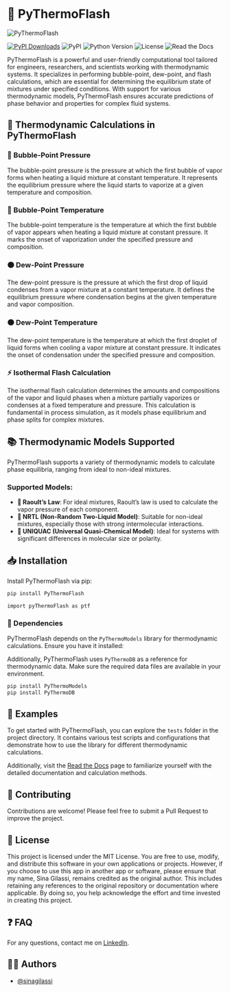 # 🧪 PyThermoFlash

![PyThermoFlash](https://drive.google.com/uc?export=view&id=1lFADXEDZMwfsLvWdBhZgAa3AeCmF419W)

[![PyPI Downloads](https://static.pepy.tech/badge/pythermoflash/month)](https://pepy.tech/projects/pythermoflash)
![PyPI](https://img.shields.io/pypi/v/PyThermoFlash)
![Python Version](https://img.shields.io/pypi/pyversions/PyThermoFlash.svg)
![License](https://img.shields.io/pypi/l/PyThermoFlash)
![Read the Docs](https://img.shields.io/readthedocs/PyThermoFlash)

PyThermoFlash is a powerful and user-friendly computational tool tailored for engineers, researchers, and scientists working with thermodynamic systems. It specializes in performing bubble-point, dew-point, and flash calculations, which are essential for determining the equilibrium state of mixtures under specified conditions. With support for various thermodynamic models, PyThermoFlash ensures accurate predictions of phase behavior and properties for complex fluid systems.

## 🔎 Thermodynamic Calculations in PyThermoFlash

### 🔵 Bubble-Point Pressure

The bubble-point pressure is the pressure at which the first bubble of vapor forms when heating a liquid mixture at constant temperature. It represents the equilibrium pressure where the liquid starts to vaporize at a given temperature and composition.

### 🔵 Bubble-Point Temperature

The bubble-point temperature is the temperature at which the first bubble of vapor appears when heating a liquid mixture at constant pressure. It marks the onset of vaporization under the specified pressure and composition.

### 🟠 Dew-Point Pressure

The dew-point pressure is the pressure at which the first drop of liquid condenses from a vapor mixture at a constant temperature. It defines the equilibrium pressure where condensation begins at the given temperature and vapor composition.

### 🟠 Dew-Point Temperature

The dew-point temperature is the temperature at which the first droplet of liquid forms when cooling a vapor mixture at constant pressure. It indicates the onset of condensation under the specified pressure and composition.

### ⚡ Isothermal Flash Calculation

The isothermal flash calculation determines the amounts and compositions of the vapor and liquid phases when a mixture partially vaporizes or condenses at a fixed temperature and pressure. This calculation is fundamental in process simulation, as it models phase equilibrium and phase splits for complex mixtures.

## 📚 Thermodynamic Models Supported

PyThermoFlash supports a variety of thermodynamic models to calculate phase equilibria, ranging from ideal to non-ideal mixtures.

### Supported Models:

- **📏 Raoult’s Law**: For ideal mixtures, Raoult’s law is used to calculate the vapor pressure of each component.
- **🔗 NRTL (Non-Random Two-Liquid Model)**: Suitable for non-ideal mixtures, especially those with strong intermolecular interactions.
- **🧪 UNIQUAC (Universal Quasi-Chemical Model)**: Ideal for systems with significant differences in molecular size or polarity.

## 📥 Installation

Install PyThermoFlash via pip:

```bash
pip install PyThermoFlash

import pyThermoFlash as ptf
```

### 🔗 Dependencies

PyThermoFlash depends on the `PyThermoModels` library for thermodynamic calculations. Ensure you have it installed:

Additionally, PyThermoFlash uses `PyThermoDB` as a reference for thermodynamic data. Make sure the required data files are available in your environment.

```bash
pip install PyThermoModels
pip install PyThermoDB
```

## 🧪 Examples

To get started with PyThermoFlash, you can explore the `tests` folder in the project directory. It contains various test scripts and configurations that demonstrate how to use the library for different thermodynamic calculations.

Additionally, visit the [Read the Docs](https://pythermoflash.readthedocs.io/en/latest/) page to familiarize yourself with the detailed documentation and calculation methods.

## 🤝 Contributing

Contributions are welcome! Please feel free to submit a Pull Request to improve the project.

## 📝 License

This project is licensed under the MIT License. You are free to use, modify, and distribute this software in your own applications or projects. However, if you choose to use this app in another app or software, please ensure that my name, Sina Gilassi, remains credited as the original author. This includes retaining any references to the original repository or documentation where applicable. By doing so, you help acknowledge the effort and time invested in creating this project.

## ❓ FAQ

For any questions, contact me on [LinkedIn](https://www.linkedin.com/in/sina-gilassi/).

## 👨‍💻 Authors

- [@sinagilassi](https://www.github.com/sinagilassi)

